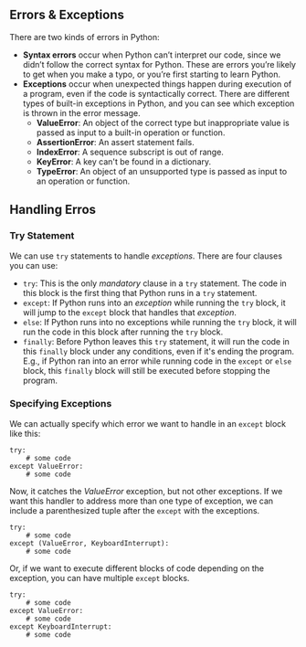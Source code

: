 ## Errors & Exceptions
There are two kinds of errors in Python:
* **Syntax errors** occur when Python can’t interpret our code, since we didn’t follow the correct syntax for Python. These are errors you’re likely to get when you make a typo, or you’re first starting to learn Python.
* **Exceptions** occur when unexpected things happen during execution of a program, even if the code is syntactically correct. There are different types of built-in exceptions in Python, and you can see which exception is thrown in the error message.
  * **ValueError**: An object of the correct type but inappropriate value is passed as input to a built-in operation or function.
  * **AssertionError**: An assert statement fails.
  * **IndexError**: A sequence subscript is out of range.
  * **KeyError**: A key can't be found in a dictionary.
  * **TypeError**: An object of an unsupported type is passed as input to an operation or function.

## Handling Erros
### Try Statement
We can use `try` statements to handle _exceptions_. There are four clauses you can use:

* `try`: This is the only *mandatory* clause in a `try` statement. The code in this block is the first thing that Python runs in a `try` statement.
* `except`: If Python runs into an _exception_ while running the `try` block, it will jump to the `except` block that handles that _exception_.
* `else`: If Python runs into no exceptions while running the `try` block, it will run the code in this block after running the `try` block.
* `finally`: Before Python leaves this `try` statement, it will run the code in this `finally` block under any conditions, even if it's ending the program. E.g., if Python ran into an error while running code in the `except` or `else` block, this `finally` block will still be executed before stopping the program.

### Specifying Exceptions
We can actually specify which error we want to handle in an `except` block like this:
```
try:
    # some code
except ValueError:
    # some code
```
Now, it catches the _ValueError_ exception, but not other exceptions. If we want this handler to address more than one type of exception, we can include a parenthesized tuple after the `except` with the exceptions.
```
try:
    # some code
except (ValueError, KeyboardInterrupt):
    # some code
```
Or, if we want to execute different blocks of code depending on the exception, you can have multiple `except` blocks.
```
try:
    # some code
except ValueError:
    # some code
except KeyboardInterrupt:
    # some code
```


